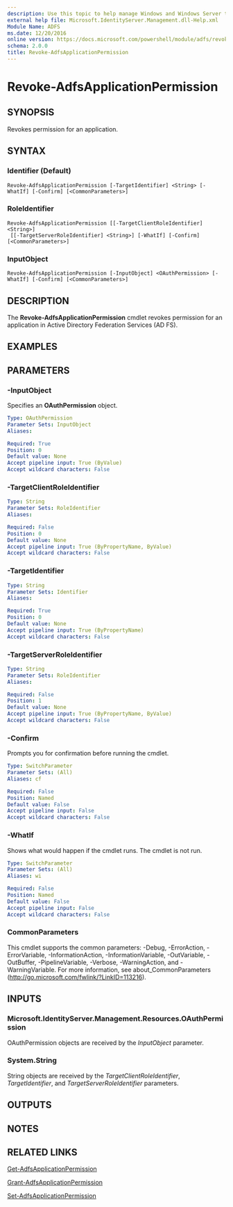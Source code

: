 ```yaml
---
description: Use this topic to help manage Windows and Windows Server technologies with Windows PowerShell.
external help file: Microsoft.IdentityServer.Management.dll-Help.xml
Module Name: ADFS
ms.date: 12/20/2016
online version: https://docs.microsoft.com/powershell/module/adfs/revoke-adfsapplicationpermission?view=windowsserver2016-ps&wt.mc_id=ps-gethelp
schema: 2.0.0
title: Revoke-AdfsApplicationPermission
---
```


# Revoke-AdfsApplicationPermission

## SYNOPSIS
Revokes permission for an application.

## SYNTAX

### Identifier (Default)
```
Revoke-AdfsApplicationPermission [-TargetIdentifier] <String> [-WhatIf] [-Confirm] [<CommonParameters>]
```

### RoleIdentifier
```
Revoke-AdfsApplicationPermission [[-TargetClientRoleIdentifier] <String>]
 [[-TargetServerRoleIdentifier] <String>] [-WhatIf] [-Confirm] [<CommonParameters>]
```

### InputObject
```
Revoke-AdfsApplicationPermission [-InputObject] <OAuthPermission> [-WhatIf] [-Confirm] [<CommonParameters>]
```

## DESCRIPTION
The **Revoke-AdfsApplicationPermission** cmdlet revokes permission for an application in Active Directory Federation Services (AD FS).

## EXAMPLES

## PARAMETERS

### -InputObject
Specifies an **OAuthPermission** object.

```yaml
Type: OAuthPermission
Parameter Sets: InputObject
Aliases: 

Required: True
Position: 0
Default value: None
Accept pipeline input: True (ByValue)
Accept wildcard characters: False
```

### -TargetClientRoleIdentifier
```yaml
Type: String
Parameter Sets: RoleIdentifier
Aliases: 

Required: False
Position: 0
Default value: None
Accept pipeline input: True (ByPropertyName, ByValue)
Accept wildcard characters: False
```

### -TargetIdentifier
```yaml
Type: String
Parameter Sets: Identifier
Aliases: 

Required: True
Position: 0
Default value: None
Accept pipeline input: True (ByPropertyName)
Accept wildcard characters: False
```

### -TargetServerRoleIdentifier
```yaml
Type: String
Parameter Sets: RoleIdentifier
Aliases: 

Required: False
Position: 1
Default value: None
Accept pipeline input: True (ByPropertyName, ByValue)
Accept wildcard characters: False
```

### -Confirm
Prompts you for confirmation before running the cmdlet.

```yaml
Type: SwitchParameter
Parameter Sets: (All)
Aliases: cf

Required: False
Position: Named
Default value: False
Accept pipeline input: False
Accept wildcard characters: False
```

### -WhatIf
Shows what would happen if the cmdlet runs.
The cmdlet is not run.

```yaml
Type: SwitchParameter
Parameter Sets: (All)
Aliases: wi

Required: False
Position: Named
Default value: False
Accept pipeline input: False
Accept wildcard characters: False
```

### CommonParameters
This cmdlet supports the common parameters: -Debug, -ErrorAction, -ErrorVariable, -InformationAction, -InformationVariable, -OutVariable, -OutBuffer, -PipelineVariable, -Verbose, -WarningAction, and -WarningVariable. For more information, see about_CommonParameters (http://go.microsoft.com/fwlink/?LinkID=113216).

## INPUTS

### Microsoft.IdentityServer.Management.Resources.OAuthPermission

OAuthPermission objects are received by the *InputObject* parameter.

### System.String

String objects are received by the *TargetClientRoleIdentifier*, *TargetIdentifier*, and *TargetServerRoleIdentifier* parameters.

## OUTPUTS

## NOTES

## RELATED LINKS

[Get-AdfsApplicationPermission](./Get-AdfsApplicationPermission.md)

[Grant-AdfsApplicationPermission](./Grant-AdfsApplicationPermission.md)

[Set-AdfsApplicationPermission](./Set-AdfsApplicationPermission.md)

